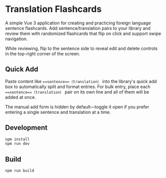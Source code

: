 # Translation Flashcards

A simple Vue 3 application for creating and practicing foreign language sentence flashcards. Add sentence/translation pairs to your library and review them with randomized flashcards that flip on click and support swipe navigation.

While reviewing, flip to the sentence side to reveal edit and delete controls in the top-right corner of the screen.

## Quick Add

Paste content like `==sentence==（translation）` into the library's quick add box to automatically split and format entries. For bulk entry, place each `==sentence==（translation）` pair on its own line and all of them will be added at once.

The manual add form is hidden by default—toggle it open if you prefer entering a single sentence and translation at a time.

## Development

```bash
npm install
npm run dev
```

## Build

```bash
npm run build
```
